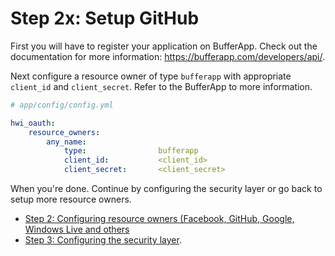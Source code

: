 Step 2x: Setup GitHub
=====================
First you will have to register your application on BufferApp. Check out the
documentation for more information: https://bufferapp.com/developers/api/.

Next configure a resource owner of type `bufferapp` with appropriate
`client_id` and `client_secret`. Refer to the BufferApp to more information.

```yaml
# app/config/config.yml

hwi_oauth:
    resource_owners:
        any_name:
            type:                bufferapp
            client_id:           <client_id>
            client_secret:       <client_secret>
```

When you're done. Continue by configuring the security layer or go back to
setup more resource owners.

- [Step 2: Configuring resource owners (Facebook, GitHub, Google, Windows Live and others](../2-configuring_resource_owners.md)
- [Step 3: Configuring the security layer](../3-configuring_the_security_layer.md).
